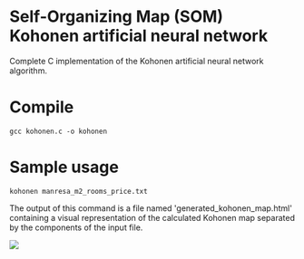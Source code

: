 Self-Organizing Map (SOM) Kohonen artificial neural network
==================

Complete C implementation of the Kohonen artificial neural network algorithm.

Compile
=======

```
gcc kohonen.c -o kohonen
```

Sample usage
=====

```
kohonen manresa_m2_rooms_price.txt
```

The output of this command is a file named 'generated_kohonen_map.html' containing a visual representation of the calculated Kohonen map separated by the components of the input file.

![](http://www.lafruitera.com/kohonen-map-sample.png)

